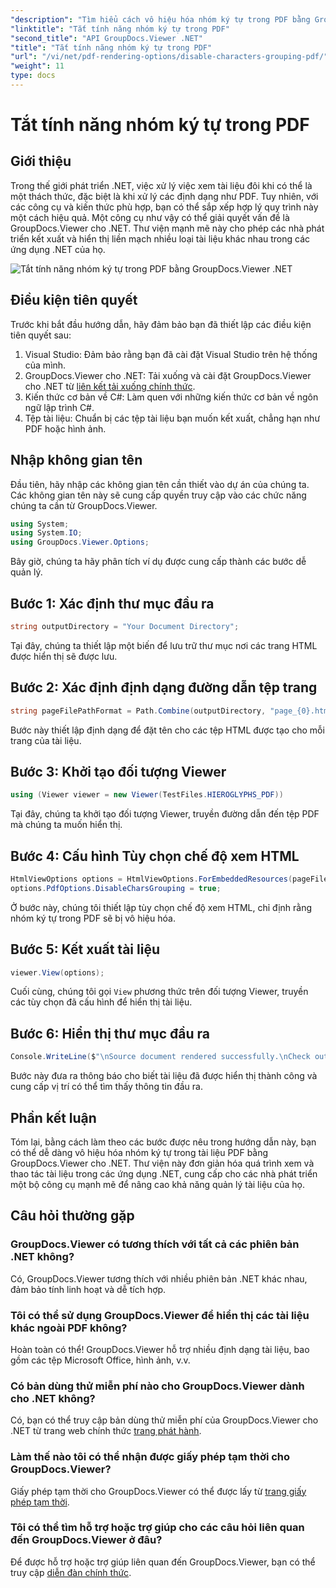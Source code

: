 ```yaml
---
"description": "Tìm hiểu cách vô hiệu hóa nhóm ký tự trong PDF bằng GroupDocs.Viewer cho .NET. Làm theo hướng dẫn từng bước của chúng tôi để hiển thị tài liệu liền mạch."
"linktitle": "Tắt tính năng nhóm ký tự trong PDF"
"second_title": "API GroupDocs.Viewer .NET"
"title": "Tắt tính năng nhóm ký tự trong PDF"
"url": "/vi/net/pdf-rendering-options/disable-characters-grouping-pdf/"
"weight": 11
type: docs
---
```

# Tắt tính năng nhóm ký tự trong PDF

## Giới thiệu
Trong thế giới phát triển .NET, việc xử lý việc xem tài liệu đôi khi có thể là một thách thức, đặc biệt là khi xử lý các định dạng như PDF. Tuy nhiên, với các công cụ và kiến thức phù hợp, bạn có thể sắp xếp hợp lý quy trình này một cách hiệu quả. Một công cụ như vậy có thể giải quyết vấn đề là GroupDocs.Viewer cho .NET. Thư viện mạnh mẽ này cho phép các nhà phát triển kết xuất và hiển thị liền mạch nhiều loại tài liệu khác nhau trong các ứng dụng .NET của họ.

![Tắt tính năng nhóm ký tự trong PDF bằng GroupDocs.Viewer .NET](/viewer/pdf-rendering-options/disable-characters-grouping-in-pdf.png)

## Điều kiện tiên quyết
Trước khi bắt đầu hướng dẫn, hãy đảm bảo bạn đã thiết lập các điều kiện tiên quyết sau:
1. Visual Studio: Đảm bảo rằng bạn đã cài đặt Visual Studio trên hệ thống của mình.
2. GroupDocs.Viewer cho .NET: Tải xuống và cài đặt GroupDocs.Viewer cho .NET từ [liên kết tải xuống chính thức](https://releases.groupdocs.com/viewer/net/).
3. Kiến thức cơ bản về C#: Làm quen với những kiến thức cơ bản về ngôn ngữ lập trình C#.
4. Tệp tài liệu: Chuẩn bị các tệp tài liệu bạn muốn kết xuất, chẳng hạn như PDF hoặc hình ảnh.

## Nhập không gian tên
Đầu tiên, hãy nhập các không gian tên cần thiết vào dự án của chúng ta. Các không gian tên này sẽ cung cấp quyền truy cập vào các chức năng chúng ta cần từ GroupDocs.Viewer.

```csharp
using System;
using System.IO;
using GroupDocs.Viewer.Options;
```

Bây giờ, chúng ta hãy phân tích ví dụ được cung cấp thành các bước dễ quản lý.
## Bước 1: Xác định thư mục đầu ra
```csharp
string outputDirectory = "Your Document Directory";
```
Tại đây, chúng ta thiết lập một biến để lưu trữ thư mục nơi các trang HTML được hiển thị sẽ được lưu.
## Bước 2: Xác định định dạng đường dẫn tệp trang
```csharp
string pageFilePathFormat = Path.Combine(outputDirectory, "page_{0}.html");
```
Bước này thiết lập định dạng để đặt tên cho các tệp HTML được tạo cho mỗi trang của tài liệu.
## Bước 3: Khởi tạo đối tượng Viewer
```csharp
using (Viewer viewer = new Viewer(TestFiles.HIEROGLYPHS_PDF))
```
Tại đây, chúng ta khởi tạo đối tượng Viewer, truyền đường dẫn đến tệp PDF mà chúng ta muốn hiển thị.
## Bước 4: Cấu hình Tùy chọn chế độ xem HTML
```csharp
HtmlViewOptions options = HtmlViewOptions.ForEmbeddedResources(pageFilePathFormat);
options.PdfOptions.DisableCharsGrouping = true;
```
Ở bước này, chúng tôi thiết lập tùy chọn chế độ xem HTML, chỉ định rằng nhóm ký tự trong PDF sẽ bị vô hiệu hóa.
## Bước 5: Kết xuất tài liệu
```csharp
viewer.View(options);
```
Cuối cùng, chúng tôi gọi `View` phương thức trên đối tượng Viewer, truyền các tùy chọn đã cấu hình để hiển thị tài liệu.
## Bước 6: Hiển thị thư mục đầu ra
```csharp
Console.WriteLine($"\nSource document rendered successfully.\nCheck output in {outputDirectory}.");
```
Bước này đưa ra thông báo cho biết tài liệu đã được hiển thị thành công và cung cấp vị trí có thể tìm thấy thông tin đầu ra.

## Phần kết luận
Tóm lại, bằng cách làm theo các bước được nêu trong hướng dẫn này, bạn có thể dễ dàng vô hiệu hóa nhóm ký tự trong tài liệu PDF bằng GroupDocs.Viewer cho .NET. Thư viện này đơn giản hóa quá trình xem và thao tác tài liệu trong các ứng dụng .NET, cung cấp cho các nhà phát triển một bộ công cụ mạnh mẽ để nâng cao khả năng quản lý tài liệu của họ.
## Câu hỏi thường gặp
### GroupDocs.Viewer có tương thích với tất cả các phiên bản .NET không?
Có, GroupDocs.Viewer tương thích với nhiều phiên bản .NET khác nhau, đảm bảo tính linh hoạt và dễ tích hợp.
### Tôi có thể sử dụng GroupDocs.Viewer để hiển thị các tài liệu khác ngoài PDF không?
Hoàn toàn có thể! GroupDocs.Viewer hỗ trợ nhiều định dạng tài liệu, bao gồm các tệp Microsoft Office, hình ảnh, v.v.
### Có bản dùng thử miễn phí nào cho GroupDocs.Viewer dành cho .NET không?
Có, bạn có thể truy cập bản dùng thử miễn phí của GroupDocs.Viewer cho .NET từ trang web chính thức [trang phát hành](https://releases.groupdocs.com/).
### Làm thế nào tôi có thể nhận được giấy phép tạm thời cho GroupDocs.Viewer?
Giấy phép tạm thời cho GroupDocs.Viewer có thể được lấy từ [trang giấy phép tạm thời](https://purchase.groupdocs.com/temporary-license/).
### Tôi có thể tìm hỗ trợ hoặc trợ giúp cho các câu hỏi liên quan đến GroupDocs.Viewer ở đâu?
Để được hỗ trợ hoặc trợ giúp liên quan đến GroupDocs.Viewer, bạn có thể truy cập [diễn đàn chính thức](https://forum.groupdocs.com/c/viewer/9).